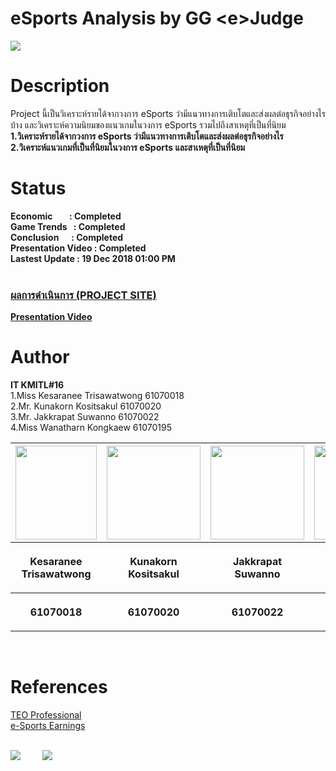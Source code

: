 # eSports Analysis by GG \<e>Judge 
![](images/esports.gif)

# Description 
Project นี้เป็นวิเคราะห์รายได้จากวงการ eSports ว่ามีแนวทางการเติบโตและส่งผลต่อธุรกิจอย่างไรบ้าง และวิเคราะห์ความนิยมของแนวเกมในวงการ eSports รวมไปถึงสาเหตุที่เป็นที่นิยม<br>
<b>1.วิเคราะห์รายได้จากวงการ eSports ว่ามีแนวทางการเติบโตและส่งผลต่อธุรกิจอย่างไร</b><br>
<b>2.วิเคราะห์แนวเกมที่เป็นที่นิยมในวงการ eSports และสาเหตุที่เป็นที่นิยม</b>

# Status
<b>Economic&nbsp;&nbsp;&nbsp;&nbsp;&nbsp;&nbsp; &nbsp;: Completed</b><br>
<b>Game Trends&nbsp;&nbsp;&nbsp;: Completed</b><br>
<b>Conclusion &nbsp;&nbsp;&nbsp;&nbsp;&nbsp;: Completed</b><br>
<b>Presentation Video : Completed</b><br>
<b>Lastest Update : 19 Dec 2018 01:00 PM</b><br>
&nbsp;&nbsp;<a href=http://www.it.kmitl.ac.th/~it61070020/web/index.html><h3> ผลการดำเนินการ (PROJECT SITE) </h3></a>
<a href="https://www.youtube.com/watch?v=cxuP3uNUuXs"><b>Presentation Video</b></a>
# Author 
 <b>IT KMITL#16</b> <br />
 1.Miss Kesaranee Trisawatwong  61070018 <br />
 2.Mr.  Kunakorn Kositsakul     61070020 <br />
 3.Mr.  Jakkrapat Suwanno       61070022 <br />
 4.Miss Wanatharn Kongkaew      61070195 <br />
 
<center><table>
 <tr>
  <th><img src="images/great.jpg" height="150" width="130"></th>
  <th><img src="images/tank.jpg" height="150" width="150"></th>
  <th><img src="images/ong.jpg" height="150" width="150"></th>
  <th><img src="images/tun.jpg" height="150" width="150"></th>
 </tr>
 <tr>
  <th><p align="center">Kesaranee Trisawatwong</p></th> 
  <th><p align="center">Kunakorn Kositsakul</p></th>
  <th><p align="center">Jakkrapat Suwanno</p></th>
  <th><p align="center">Wanatharn Kongkaew</p></th>
 </tr>
 <tr>
  <th><p align="center">61070018</p></th>
  <th><p align="center">61070020</p></th>
  <th><p align="center">61070022</p></th>
  <th><p align="center">61070195</p></th>
 </table></center>
 
<br />

# References 
<a href=http://database.esportsobserver.com/>TEO Professional</a><br />
<a href=https://www.esportsearnings.com/>e-Sports Earnings</a>
<br />
<br />

<a href=https://forthebadge.com/><img src="images/made-with-python.svg"></a>&nbsp; &nbsp; &nbsp; &nbsp; &nbsp;<a href=https://forthebadge.com/><img src="images/uses-html.svg"></a>



